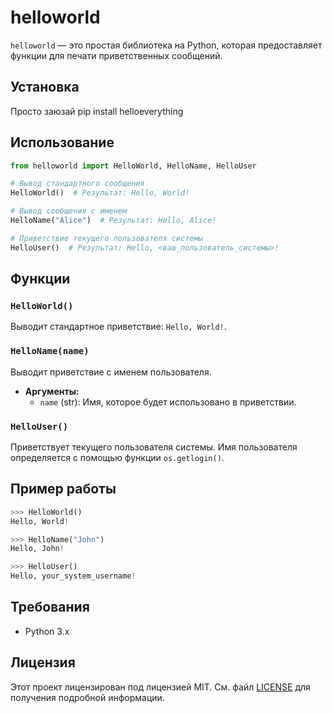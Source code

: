 
# helloworld

`helloworld` — это простая библиотека на Python, которая предоставляет функции для печати приветственных сообщений. 

## Установка

Просто заюзай pip install helloeverything

## Использование

```python
from helloworld import HelloWorld, HelloName, HelloUser

# Вывод стандартного сообщения
HelloWorld()  # Результат: Hello, World!

# Вывод сообщения с именем
HelloName("Alice")  # Результат: Hello, Alice!

# Приветствие текущего пользователя системы
HelloUser()  # Результат: Hello, <ваш_пользователь_системы>!
```

## Функции

### `HelloWorld()`
Выводит стандартное приветствие: `Hello, World!`.

### `HelloName(name)`
Выводит приветствие с именем пользователя.
- **Аргументы:**
  - `name` (str): Имя, которое будет использовано в приветствии.

### `HelloUser()`
Приветствует текущего пользователя системы. Имя пользователя определяется с помощью функции `os.getlogin()`.

## Пример работы
```python
>>> HelloWorld()
Hello, World!

>>> HelloName("John")
Hello, John!

>>> HelloUser()
Hello, your_system_username!
```

## Требования
- Python 3.x

## Лицензия
Этот проект лицензирован под лицензией MIT. См. файл [LICENSE](LICENSE) для получения подробной информации.
